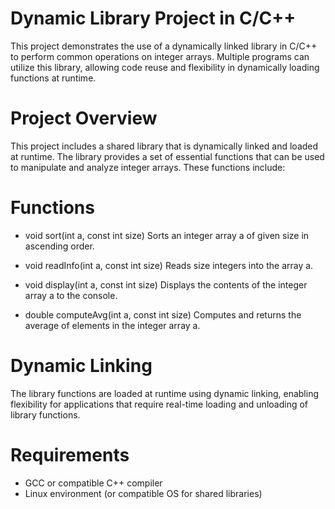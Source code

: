 # Dynamic Library Project in C/C++
This project demonstrates the use of a dynamically linked library in C/C++ to perform common operations on integer arrays. Multiple programs can utilize this library, allowing code reuse and flexibility in dynamically loading functions at runtime.

# Project Overview
This project includes a shared library that is dynamically linked and loaded at runtime. The library provides a set of essential functions that can be used to manipulate and analyze integer arrays. These functions include:

# Functions
* void sort(int a, const int size)
Sorts an integer array a of given size in ascending order.

* void readInfo(int a, const int size)
Reads size integers into the array a.

* void display(int a, const int size)
Displays the contents of the integer array a to the console.

* double computeAvg(int a, const int size)
Computes and returns the average of elements in the integer array a.

# Dynamic Linking
The library functions are loaded at runtime using dynamic linking, enabling flexibility for applications that require real-time loading and unloading of library functions.

# Requirements
 * GCC or compatible C++ compiler
 * Linux environment (or compatible OS for shared libraries)
